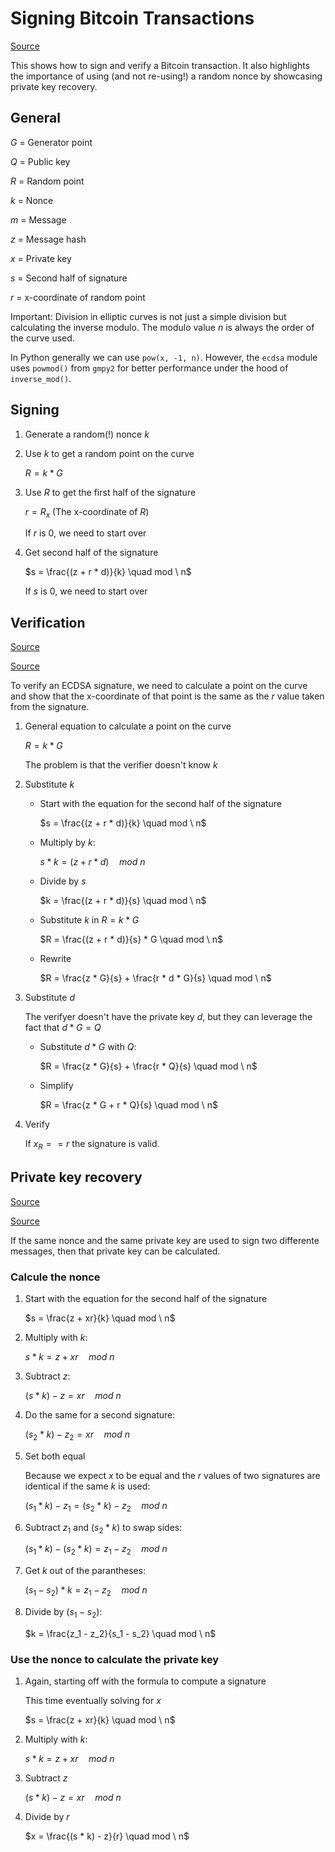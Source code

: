 # Signing Bitcoin Transactions

[Source](https://learnmeabitcoin.com/technical/keys/signature/)

This shows how to sign and verify a Bitcoin transaction. It also highlights the importance of using (and not re-using!) a random nonce by showcasing private key recovery.

## General

$G$ = Generator point

$Q$ = Public key

$R$ = Random point

$k$ = Nonce

$m$ = Message

$z$ = Message hash

$x$ = Private key

$s$ = Second half of signature

$r$ = x-coordinate of random point

Important: Division in elliptic curves is not just a simple division but calculating the inverse modulo. The modulo value $n$ is always the order of the curve used.

In Python generally we can use `pow(x, -1, n)`. However, the `ecdsa` module uses `powmod()` from `gmpy2` for better performance under the hood of `inverse_mod()`.

## Signing

1. Generate a random(!) nonce $k$

1. Use $k$ to get a random point on the curve

    $R = k * G$

1. Use $R$ to get the first half of the signature

    $r = R_x$ (The x-coordinate of $R$)

    If $r$ is 0, we need to start over

1. Get second half of the signature

    $s = \frac{(z + r * d)}{k} \quad mod \ n$

    If $s$ is 0, we need to start over

## Verification

[Source](https://learnmeabitcoin.com/technical/cryptography/elliptic-curve/ecdsa/#verify)

[Source](https://medium.com/coinmonks/ecdsa-the-art-of-cryptographic-signatures-d0bb254c8b96)

To verify an ECDSA signature, we need to calculate a point on the curve and show that the x-coordinate of that point is the same as the $r$ value taken from the signature.

1. General equation to calculate a point on the curve

    $R = k * G$

    The problem is that the verifier doesn't know $k$

1. Substitute $k$

    - Start with the equation for the second half of the signature

        $s = \frac{(z + r * d)}{k} \quad mod \ n$

    - Multiply by $k$:

        $s * k = (z + r * d) \quad mod \ n$

    - Divide by $s$

        $k = \frac{(z + r * d)}{s} \quad mod \ n$

    - Substitute $k$ in $R = k * G$

        $R = \frac{(z + r * d)}{s} * G \quad mod \ n$

    - Rewrite

        $R = \frac{z * G}{s} + \frac{r * d * G}{s} \quad mod \ n$

1. Substitute $d$

    The verifyer doesn't have the private key $d$, but they can leverage the fact that $d * G = Q$

    - Substitute $d * G$ with $Q$:

        $R = \frac{z * G}{s} + \frac{r * Q}{s} \quad mod \ n$

    - Simplify

        $R = \frac{z * G + r * Q}{s} \quad mod \ n$

1. Verify

    If $x_R == r$ the signature is valid.

## Private key recovery

[Source](https://crypto.stackexchange.com/questions/57846/recovering-private-key-from-secp256k1-signatures)

[Source](https://github.com/pcaversaccio/ecdsa-nonce-reuse-attack/blob/main/scripts/recover_private_key.py)

If the same nonce and the same private key are used to sign two differente messages, then that private key can be calculated.

### Calcule the nonce

1. Start with the equation for the second half of the signature

    $s = \frac{z + xr}{k} \quad mod \ n$

1. Multiply with $k$:

    $s * k = z + xr \quad mod \ n$

1. Subtract $z$:

    $(s * k) - z = xr \quad mod \ n$

1. Do the same for a second signature:

    $(s_2 * k) - z_2 = xr \quad mod \ n$

1. Set both equal

    Because we expect $x$ to be equal and the $r$ values of two signatures are identical if the same $k$ is used:

    $(s_1 * k) - z_1 = (s_2 * k) - z_2 \quad mod \ n$

1. Subtract $z_1$ and $(s_2 * k)$ to swap sides:

    $(s_1 * k) - (s_2 * k) = z_1 - z_2 \quad mod \ n$

1. Get $k$ out of the parantheses:

    $(s_1 - s_2) * k = z_1 - z_2 \quad mod \ n$

1. Divide by $(s_1 - s_2)$:

    $k = \frac{z_1 - z_2}{s_1 - s_2} \quad mod \ n$

### Use the nonce to calculate the private key

1. Again, starting off with the formula to compute a signature

    This time eventually solving for $x$

    $s = \frac{z + xr}{k} \quad mod \ n$

1. Multiply with $k$:

    $s * k = z + xr \quad mod \ n$

1. Subtract $z$

    $(s * k) - z = xr \quad mod \ n$

1. Divide by $r$

    $x = \frac{(s * k) - z}{r} \quad mod \ n$